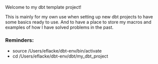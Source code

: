 Welcome to my dbt template project!

This is mainly for my own use when setting up new dbt projects to have some basics ready to use. 
And to have a place to store my macros and examples of how I have solved problems in the past. 


### Reminders:
- source /Users/eflacke/dbt-env/bin/activate
- cd /Users/eflacke/dbt-env/dbt/my_dbt_project
